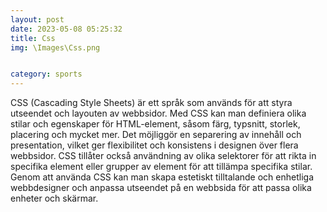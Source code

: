 ```yaml
---
layout: post
date: 2023-05-08 05:25:32   
title: Css
img: \Images\Css.png


category: sports
---
```

CSS (Cascading Style Sheets) är ett språk som används för att styra utseendet och layouten av webbsidor. Med CSS kan man definiera olika stilar och egenskaper för HTML-element, såsom färg, typsnitt, storlek, placering och mycket mer. Det möjliggör en separering av innehåll och presentation, vilket ger flexibilitet och konsistens i designen över flera webbsidor. CSS tillåter också användning av olika selektorer för att rikta in specifika element eller grupper av element för att tillämpa specifika stilar. Genom att använda CSS kan man skapa estetiskt tilltalande och enhetliga webbdesigner och anpassa utseendet på en webbsida för att passa olika enheter och skärmar.